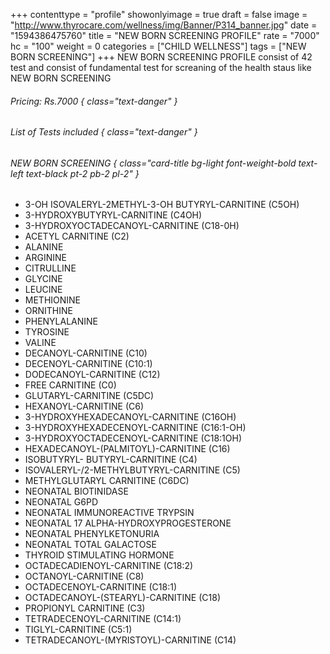 +++
contenttype = "profile"
showonlyimage = true
draft = false
image = "http://www.thyrocare.com/wellness/img/Banner/P314_banner.jpg"
date = "1594386475760"
title = "NEW BORN SCREENING PROFILE"
rate = "7000"
hc = "100"
weight = 0
categories = ["CHILD WELLNESS"]
tags = ["NEW BORN SCREENING"]
+++
NEW BORN SCREENING PROFILE consist of 42 test and consist of fundamental test for screaning of the health staus like NEW BORN SCREENING
<!--more-->
###### Pricing: Rs.7000 { class="text-danger" }

###### List of Tests included { class="text-danger" }

###### NEW BORN SCREENING { class="card-title bg-light font-weight-bold text-left text-black pt-2 pb-2 pl-2" } 
* 3-OH ISOVALERYL-2METHYL-3-OH BUTYRYL-CARNITINE (C5OH)
* 3-HYDROXYBUTYRYL-CARNITINE (C4OH)
* 3-HYDROXYOCTADECANOYL-CARNITINE (C18-0H)
* ACETYL CARNITINE (C2)
* ALANINE
* ARGININE
* CITRULLINE
* GLYCINE
* LEUCINE
* METHIONINE
* ORNITHINE
* PHENYLALANINE
* TYROSINE
* VALINE
* DECANOYL-CARNITINE (C10)
* DECENOYL-CARNITINE (C10:1)
* DODECANOYL-CARNITINE (C12)
* FREE CARNITINE (C0)
* GLUTARYL-CARNITINE (C5DC)
* HEXANOYL-CARNITINE (C6)
* 3-HYDROXYHEXADECANOYL-CARNITINE (C16OH)
* 3-HYDROXYHEXADECENOYL-CARNITINE (C16:1-OH)
* 3-HYDROXYOCTADECENOYL-CARNITINE (C18:1OH)
* HEXADECANOYL-(PALMITOYL)-CARNITINE (C16)
* ISOBUTYRYL- BUTYRYL-CARNITINE (C4)
* ISOVALERYL-/2-METHYLBUTYRYL-CARNITINE (C5)
* METHYLGLUTARYL CARNITINE (C6DC)
* NEONATAL BIOTINIDASE
* NEONATAL G6PD
* NEONATAL IMMUNOREACTIVE TRYPSIN
* NEONATAL 17 ALPHA-HYDROXYPROGESTERONE
* NEONATAL PHENYLKETONURIA
* NEONATAL TOTAL GALACTOSE
* THYROID STIMULATING HORMONE
* OCTADECADIENOYL-CARNITINE (C18:2)
* OCTANOYL-CARNITINE (C8)
* OCTADECENOYL-CARNITINE (C18:1)
* OCTADECANOYL-(STEARYL)-CARNITINE (C18)
* PROPIONYL CARNITINE (C3)
* TETRADECENOYL-CARNITINE (C14:1)
* TIGLYL-CARNITINE (C5:1)
* TETRADECANOYL-(MYRISTOYL)-CARNITINE (C14)
